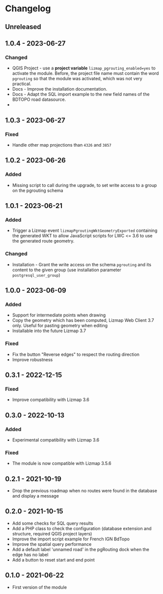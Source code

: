 # Changelog

## Unreleased

## 1.0.4 - 2023-06-27

### Changed

* QGIS Project - use a **project variable** `lizmap_pgrouting_enabled=yes` to activate the module.
  Before, the project file name must contain the word `pgrouting` so that the module was activated,
  which was not very practical.
* Docs - Improve the installation documentation.
* Docs - Adapt the SQL import example to the new field names of the BDTOPO road datasource.
*
## 1.0.3 - 2023-06-27

### Fixed

* Handle other map projections than `4326` and `3857`

## 1.0.2 - 2023-06-26

### Added

* Missing script to call during the upgrade, to set write access to a group on the pgrouting schema

## 1.0.1 - 2023-06-21

### Added

* Trigger a Lizmap event `lizmapPgroutingWktGeometryExported` containing the generated WKT
  to allow JavaScript scripts for LWC <= 3.6 to use the generated route geometry.

### Changed

* Installation - Grant the write access on the schema `pgrouting` and its content to the
  given group (use installation parameter `postgresql_user_group`)

## 1.0.0 - 2023-06-09

### Added

* Support for intermediate points when drawing
* Copy the geometry which has been computed, Lizmap Web Client 3.7 only. Useful for pasting geometry when editing
* Installable into the future Lizmap 3.7

### Fixed

- Fix the button "Reverse edges" to respect the routing direction
- Improve robustness

## 0.3.1 - 2022-12-15

### Fixed

* Improve compatibility with Lizmap 3.6

## 0.3.0 - 2022-10-13

### Added

* Experimental compatibility with Lizmap 3.6

### Fixed

* The module is now compatible with Lizmap 3.5.6

## 0.2.1 - 2021-10-19

* Drop the previous roadmap when no routes were found in the database and display a message

## 0.2.0 - 2021-10-15

* Add some checks for SQL query results
* Add a PHP class to check the configuration (database extension and structure, required QGIS project layers)
* Improve the import script example for French IGN BdTopo
* Improve the spatial query performance
* Add a default label 'unnamed road' in the pgRouting dock when the edge has no label
* Add a button to reset start and end point

## 0.1.0 - 2021-06-22

* First version of the module

